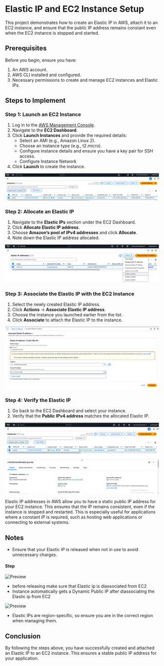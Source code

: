 
# Elastic IP and EC2 Instance Setup

This project demonstrates how to create an Elastic IP in AWS, attach it to an EC2 instance, and ensure that the public IP address remains constant even when the EC2 instance is stopped and started.

## Prerequisites

Before you begin, ensure you have:

1. An AWS account.
2. AWS CLI installed and configured.
3. Necessary permissions to create and manage EC2 instances and Elastic IPs.

## Steps to Implement

### Step 1: Launch an EC2 Instance

1. Log in to the [AWS Management Console](https://aws.amazon.com/console/).
2. Navigate to the **EC2 Dashboard**.
3. Click **Launch Instances** and provide the required details:
   - Select an AMI (e.g., Amazon Linux 2).
   - Choose an instance type (e.g., t2.micro).
   - Configure instance details and ensure you have a key pair for SSH access.
   - Configure Instance Network
4. Click **Launch** to create the instance.

![Preview](Images/img6.PNG)

### Step 2: Allocate an Elastic IP

1. Navigate to the **Elastic IPs** section under the EC2 Dashboard.
2. Click **Allocate Elastic IP address**.
3. Choose **Amazon’s pool of IPv4 addresses** and click **Allocate**.
4. Note down the Elastic IP address allocated.

![Preview](Images/img4.PNG)

### Step 3: Associate the Elastic IP with the EC2 Instance

1. Select the newly created Elastic IP address.
2. Click **Actions** → **Associate Elastic IP address**.
3. Choose the instance you launched earlier from the list.
4. Click **Associate** to attach the Elastic IP to the instance.

![Preview](Images/img5.PNG)


### Step 4: Verify the Elastic IP

1. Go back to the EC2 Dashboard and select your instance.
2. Verify that the **Public IPv4 address** matches the allocated Elastic IP.

![Preview](Images/img3.PNG)

  
Elastic IP addresses in AWS allow you to have a static public IP address for your EC2 instance. This ensures that the IP remains consistent, even if the instance is stopped and restarted. This is especially useful for applications where a constant IP is required, such as hosting web applications or connecting to external systems.


## Notes

- Ensure that your Elastic IP is released when not in use to avoid unnecessary charges.
 #### Step
 ![Preview](Images/img11.PNG)
- before releasing make sure that Elastic ip is diassociated from EC2
- Instance automatically gets a Dynamic Public IP after diassociating the Elastic ip from EC2

 ![Preview](Images/img12.PNG)

- Elastic IPs are region-specific, so ensure you are in the correct region when managing them.


## Conclusion

By following the steps above, you have successfully created and attached an Elastic IP to an EC2 instance. This ensures a stable public IP address for your application.
